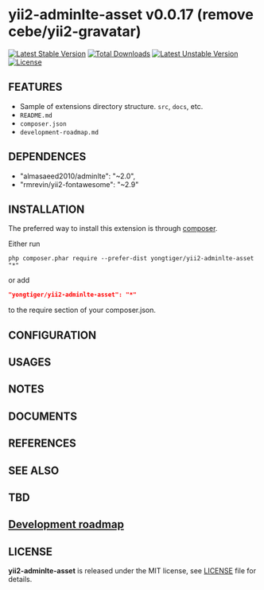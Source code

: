 # yii2-adminlte-asset v0.0.17 (remove cebe/yii2-gravatar)

[![Latest Stable Version](https://poser.pugx.org/yongtiger/yii2-adminlte-asset/v/stable)](https://packagist.org/packages/yongtiger/yii2-adminlte-asset)
[![Total Downloads](https://poser.pugx.org/yongtiger/yii2-adminlte-asset/downloads)](https://packagist.org/packages/yongtiger/yii2-adminlte-asset) 
[![Latest Unstable Version](https://poser.pugx.org/yongtiger/yii2-adminlte-asset/v/unstable)](https://packagist.org/packages/yongtiger/yii2-adminlte-asset)
[![License](https://poser.pugx.org/yongtiger/yii2-adminlte-asset/license)](https://packagist.org/packages/yongtiger/yii2-adminlte-asset)


## FEATURES

* Sample of extensions directory structure. `src`, `docs`, etc.
* `README.md`
* `composer.json`
* `development-roadmap.md`


## DEPENDENCES

* "almasaeed2010/adminlte": "~2.0",
* "rmrevin/yii2-fontawesome": "~2.9"


## INSTALLATION   

The preferred way to install this extension is through [composer](http://getcomposer.org/download/).

Either run

```
php composer.phar require --prefer-dist yongtiger/yii2-adminlte-asset "*"
```

or add

```json
"yongtiger/yii2-adminlte-asset": "*"
```

to the require section of your composer.json.


## CONFIGURATION


## USAGES


## NOTES


## DOCUMENTS


## REFERENCES


## SEE ALSO


## TBD


## [Development roadmap](docs/development-roadmap.md)


## LICENSE 
**yii2-adminlte-asset** is released under the MIT license, see [LICENSE](https://opensource.org/licenses/MIT) file for details.